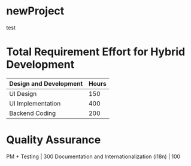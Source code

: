 # newProject
test

# Total Requirement Effort for Hybrid Development

Design and Development | Hours
:--- | ---
UI Design | 150
UI Implementation | 400
Backend Coding | 200
# Quality Assurance 
PM + Testing | 300
Documentation and Internationalization (i18n) | 100
